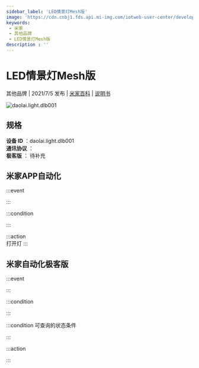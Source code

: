 ```yaml
---
sidebar_label: 'LED情景灯Mesh版'
image: 'https://cdn.cnbj1.fds.api.mi-img.com/iotweb-user-center/developer_16790718585866kXC5QCy.png?GalaxyAccessKeyId=AKVGLQWBOVIRQ3XLEW&Expires=9223372036854775807&Signature=Oj/oUs7h9m1Y9JM3dTNe7DcS2Ug='
keywords: 
 - 米家
 - 其他品牌
 - LED情景灯Mesh版
description : ''
---
```

# LED情景灯Mesh版

其他品牌 | 2021/7/5 发布 | [米家百科](https://home.mi.com/webapp/content/baike/product/index.html?model=daolai.light.dlb001) | [说明书](https://home.mi.com/views/introduction.html?model=daolai.light.dlb001&region=cn)

![daolai.light.dlb001](https://cdn.cnbj1.fds.api.mi-img.com/iotweb-user-center/developer_16790718585866kXC5QCy.png?GalaxyAccessKeyId=AKVGLQWBOVIRQ3XLEW&Expires=9223372036854775807&Signature=Oj/oUs7h9m1Y9JM3dTNe7DcS2Ug=)

## 规格  
> 
**设备 ID** ：daolai.light.dlb001  
**通讯协议** ：  
**极客版**  ： 待补充 


## 米家APP自动化  

:::event  

:::

:::condition  

:::

:::action   
打开灯
:::

## 米家自动化极客版  

:::event  

:::

:::condition  

:::

:::condition 可查询的状态条件  

:::

:::action  

:::

        
